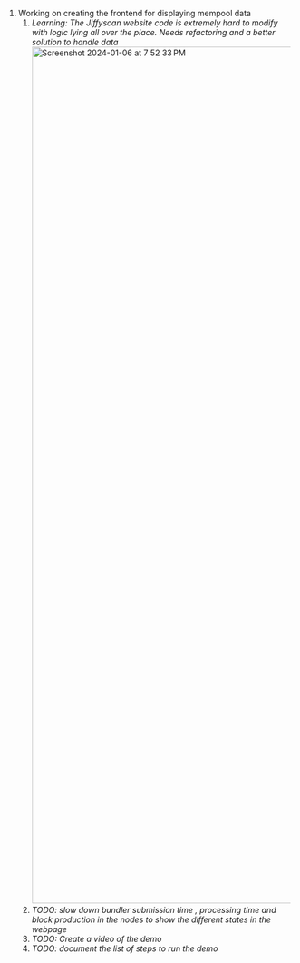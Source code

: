 1. Working on creating the frontend for displaying mempool data
    1. *Learning: The Jiffyscan website code is extremely hard to modify with logic lying all over the place. Needs refactoring and a better solution to handle data*
         <img width="1510" alt="Screenshot 2024-01-06 at 7 52 33 PM" src="https://github.com/jiffy-labs/daily_updates/assets/10191561/a24b1e33-5211-4048-bf5a-d8e967461c89">
    2. *TODO: slow down bundler submission time , processing time and block production in the nodes to show the different states in the webpage*
    3. *TODO: Create a video of the demo*
    4. *TODO: document the list of steps to run the demo* 
